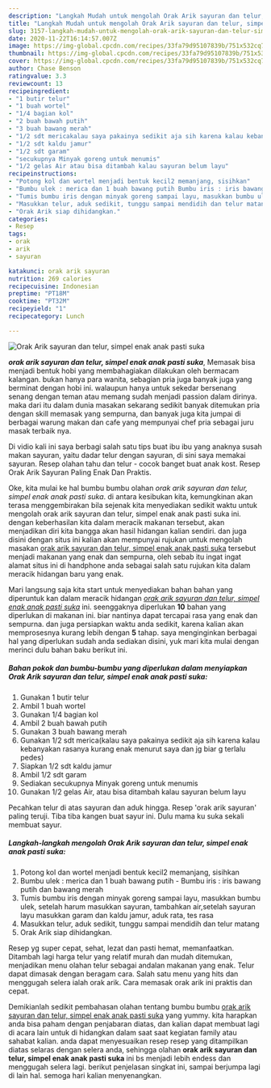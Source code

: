 ```yaml
---
description: "Langkah Mudah untuk mengolah Orak Arik sayuran dan telur, simpel enak anak pasti suka Lezat"
title: "Langkah Mudah untuk mengolah Orak Arik sayuran dan telur, simpel enak anak pasti suka Lezat"
slug: 3157-langkah-mudah-untuk-mengolah-orak-arik-sayuran-dan-telur-simpel-enak-anak-pasti-suka-lezat
date: 2020-11-22T16:14:57.007Z
image: https://img-global.cpcdn.com/recipes/33fa79d95107839b/751x532cq70/orak-arik-sayuran-dan-telur-simpel-enak-anak-pasti-suka-foto-resep-utama.jpg
thumbnail: https://img-global.cpcdn.com/recipes/33fa79d95107839b/751x532cq70/orak-arik-sayuran-dan-telur-simpel-enak-anak-pasti-suka-foto-resep-utama.jpg
cover: https://img-global.cpcdn.com/recipes/33fa79d95107839b/751x532cq70/orak-arik-sayuran-dan-telur-simpel-enak-anak-pasti-suka-foto-resep-utama.jpg
author: Chase Benson
ratingvalue: 3.3
reviewcount: 13
recipeingredient:
- "1 butir telur"
- "1 buah wortel"
- "1/4 bagian kol"
- "2 buah bawah putih"
- "3 buah bawang merah"
- "1/2 sdt mericakalau saya pakainya sedikit aja sih karena kalau kebanyakan rasanya kurang enak menurut saya dan jg biar g terlalu pedes"
- "1/2 sdt kaldu jamur"
- "1/2 sdt garam"
- "secukupnya Minyak goreng untuk menumis"
- "1/2 gelas Air atau bisa ditambah kalau sayuran belum layu"
recipeinstructions:
- "Potong kol dan wortel menjadi bentuk kecil2 memanjang, sisihkan"
- "Bumbu ulek : merica dan 1 buah bawang putih Bumbu iris : iris bawang putih dan bawang merah"
- "Tumis bumbu iris dengan minyak goreng sampai layu, masukkan bumbu ulek, setelah harum masukkan sayuran, tambahkan air,setelah sayuran layu masukkan garam dan kaldu jamur, aduk rata, tes rasa"
- "Masukkan telur, aduk sedikit, tunggu sampai mendidih dan telur matang"
- "Orak Arik siap dihidangkan."
categories:
- Resep
tags:
- orak
- arik
- sayuran

katakunci: orak arik sayuran 
nutrition: 269 calories
recipecuisine: Indonesian
preptime: "PT18M"
cooktime: "PT32M"
recipeyield: "1"
recipecategory: Lunch

---
```



![Orak Arik sayuran dan telur, simpel enak anak pasti suka](https://img-global.cpcdn.com/recipes/33fa79d95107839b/751x532cq70/orak-arik-sayuran-dan-telur-simpel-enak-anak-pasti-suka-foto-resep-utama.jpg)

<b><i>orak arik sayuran dan telur, simpel enak anak pasti suka</i></b>, Memasak bisa menjadi bentuk hobi yang membahagiakan dilakukan oleh bermacam kalangan. bukan hanya para wanita, sebagian pria juga banyak juga yang berminat dengan hobi ini. walaupun hanya untuk sekedar bersenang senang dengan teman atau memang sudah menjadi passion dalam dirinya. maka dari itu dalam dunia masakan sekarang sedikit banyak ditemukan pria dengan skill memasak yang sempurna, dan banyak juga kita jumpai di berbagai warung makan dan cafe yang mempunyai chef pria sebagai juru masak terbaik nya.

Di vidio kali ini saya berbagi salah satu tips buat ibu ibu yang anaknya susah makan sayuran, yaitu dadar telur dengan sayuran, di sini saya memakai sayuran. Resep olahan tahu dan telur - cocok banget buat anak kost. Resep Orak Arik Sayuran Paling Enak Dan Praktis.

Oke, kita mulai ke hal bumbu bumbu olahan <i>orak arik sayuran dan telur, simpel enak anak pasti suka</i>. di antara kesibukan kita, kemungkinan akan terasa menggembirakan bila sejenak kita menyediakan sedikit waktu untuk mengolah orak arik sayuran dan telur, simpel enak anak pasti suka ini. dengan keberhasilan kita dalam meracik makanan tersebut, akan menjadikan diri kita bangga akan hasil hidangan kalian sendiri. dan juga disini dengan situs ini kalian akan mempunyai rujukan untuk mengolah masakan <u>orak arik sayuran dan telur, simpel enak anak pasti suka</u> tersebut menjadi makanan yang enak dan sempurna, oleh sebab itu ingat ingat alamat situs ini di handphone anda sebagai salah satu rujukan kita dalam meracik hidangan baru yang enak.


Mari langsung saja kita start untuk menyediakan bahan bahan yang diperuntuk kan dalam meracik hidangan <u><i>orak arik sayuran dan telur, simpel enak anak pasti suka</i></u> ini. seenggaknya diperlukan <b>10</b> bahan yang diperlukan di makanan ini. biar nantinya dapat tercapai rasa yang enak dan sempurna. dan juga persiapkan waktu anda sedikit, karena kalian akan memprosesnya kurang lebih dengan <b>5</b> tahap. saya menginginkan berbagai hal yang diperlukan sudah anda sediakan disini, yuk mari kita mulai dengan merinci dulu bahan baku berikut ini.

<!--inarticleads1-->

##### Bahan pokok dan bumbu-bumbu yang diperlukan dalam menyiapkan Orak Arik sayuran dan telur, simpel enak anak pasti suka:

1. Gunakan 1 butir telur
1. Ambil 1 buah wortel
1. Gunakan 1/4 bagian kol
1. Ambil 2 buah bawah putih
1. Gunakan 3 buah bawang merah
1. Gunakan 1/2 sdt merica(kalau saya pakainya sedikit aja sih karena kalau kebanyakan rasanya kurang enak menurut saya dan jg biar g terlalu pedes)
1. Siapkan 1/2 sdt kaldu jamur
1. Ambil 1/2 sdt garam
1. Sediakan secukupnya Minyak goreng untuk menumis
1. Gunakan 1/2 gelas Air, atau bisa ditambah kalau sayuran belum layu


Pecahkan telur di atas sayuran dan aduk hingga. Resep &#39;orak arik sayuran&#39; paling teruji. Tiba tiba kangen buat sayur ini. Dulu mama ku suka sekali membuat sayur. 

<!--inarticleads2-->

##### Langkah-langkah mengolah Orak Arik sayuran dan telur, simpel enak anak pasti suka:

1. Potong kol dan wortel menjadi bentuk kecil2 memanjang, sisihkan
1. Bumbu ulek : merica dan 1 buah bawang putih - Bumbu iris : iris bawang putih dan bawang merah
1. Tumis bumbu iris dengan minyak goreng sampai layu, masukkan bumbu ulek, setelah harum masukkan sayuran, tambahkan air,setelah sayuran layu masukkan garam dan kaldu jamur, aduk rata, tes rasa
1. Masukkan telur, aduk sedikit, tunggu sampai mendidih dan telur matang
1. Orak Arik siap dihidangkan.


Resep yg super cepat, sehat, lezat dan pasti hemat, memanfaatkan. Ditambah lagi harga telur yang relatif murah dan mudah ditemukan, menjadikan menu olahan telur sebagai andalan makanan yang enak. Telur dapat dimasak dengan beragam cara. Salah satu menu yang hits dan menggugah selera ialah orak arik. Cara memasak orak arik ini praktis dan cepat. 

Demikianlah sedikit pembahasan olahan tentang bumbu bumbu <u>orak arik sayuran dan telur, simpel enak anak pasti suka</u> yang yummy. kita harapkan anda bisa paham dengan penjabaran diatas, dan kalian dapat membuat lagi di acara lain untuk di hidangkan dalam saat saat kegiatan family atau sahabat kalian. anda dapat menyesuaikan resep resep yang ditampilkan diatas selaras dengan selera anda, sehingga olahan <b>orak arik sayuran dan telur, simpel enak anak pasti suka</b> ini bs menjadi lebih endess dan menggugah selera lagi. berikut penjelasan singkat ini, sampai berjumpa lagi di lain hal. semoga hari kalian menyenangkan.
